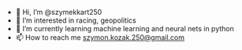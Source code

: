 - 👋 Hi, I’m @szymekkart250
- 👀 I’m interested in racing, geopolitics
- 🌱 I’m currently learning machine learning and neural nets in python
- 📫 How to reach me szymon.kozak.250@gmail.com

<!---
szymekkart250/szymekkart250 is a ✨ special ✨ repository because its `README.md` (this file) appears on your GitHub profile.
You can click the Preview link to take a look at your changes.
--->
